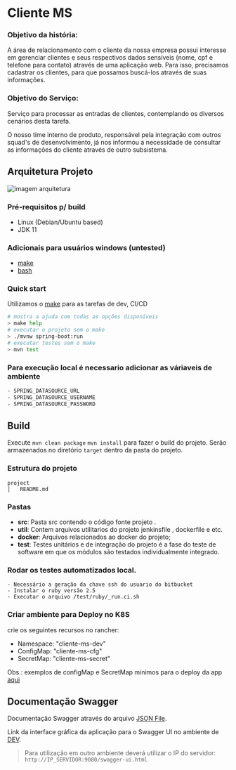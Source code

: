 
# Cliente MS
### Objetivo da história:

A área de relacionamento com o cliente da nossa empresa possui interesse em gerenciar clientes e seus respectivos dados sensíveis (nome, cpf e telefone para contato) através de uma aplicação web. Para isso, precisamos cadastrar os clientes, para que possamos buscá-los através de suas informações.

### Objetivo do Serviço:
Serviço para processar as entradas de clientes, contemplando os diversos cenários desta tarefa.

O nosso time interno de produto, responsável pela integração com outros squad's de desenvolvimento, já nos informou a necessidade de consultar as informações do cliente através de outro subsistema.

## Arquitetura Projeto

![imagem arquitetura](./devops/images/arquitetura.png)
### Pré-requisitos p/ build
- Linux (Debian/Ubuntu based)
- JDK 11

### Adicionais para usuários windows (untested)
- [make](https://chocolatey.org/packages/make)
- [bash](https://gitforwindows.org)

### Quick start
Utilizamos o [make](https://www.gnu.org/software/make) para as tarefas de dev, CI/CD
```sh
# mostra a ajuda com todas as opções disponíveis
> make help
# executar o projeto sem o make 
> ./mvnw spring-boot:run
# executar testes sem o make 
> mvn test
```

### Para execução local é necessario adicionar as váriaveis de ambiente
```sh
- SPRING_DATASOURCE_URL
- SPRING_DATASOURCE_USERNAME
- SPRING_DATASOURCE_PASSWORD
```

## Build

Execute `mvn clean package` `mvn install` para fazer o build do projeto. Serão armazenados no diretório `target` dentro da pasta do projeto.


### Estrutura do projeto

```
project
│   README.md    
 ```   

### Pastas
- **src**: Pasta src contendo o código fonte projeto .
- **util**: Contem arquivos utilitarios do projeto jenkinsfile , dockerfile e etc.
- **docker**: Arquivos relacionados ao docker do projeto;
- **test**: Testes unitários e de integração do projeto é a fase do teste de software em que os módulos são testados individualmente integrado.

### Rodar os testes automatizados local.
    - Necessário a geração da chave ssh do usuario do bitbucket
    - Instalar o ruby versão 2.5
    - Executar o arquivo /test/ruby/_run.ci.sh


### Criar ambiente para Deploy no K8S

crie os seguintes recursos no rancher:

- Namespace: "cliente-ms-dev"
- ConfigMap: "cliente-ms-cfg"
- SecretMap: "cliente-ms-secret"

Obs.: exemplos de configMap e SecretMap mínimos para o deploy da app [aqui](./util/docs/k8s/ap-results-api)

## Documentação Swagger

Documentação Swagger através do arquivo [JSON File](./src/main/resources/swagger/swagger.json).

Link da interface gráfica da aplicação para o Swagger UI no ambiente de [DEV](http://localhost:9080/swagger-ui.html).
> Para utilização em outro ambiente deverá utilizar o IP do servidor: `http://IP_SERVIDOR:9080/swagger-ui.html`